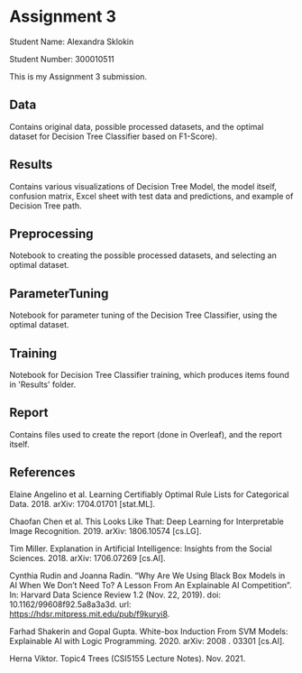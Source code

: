 # Assignment 3

Student Name: Alexandra Sklokin

Student Number: 300010511

This is my Assignment 3 submission.

## Data

Contains original data, possible processed datasets, and the optimal dataset for Decision Tree Classifier based on F1-Score).

## Results

Contains various visualizations of Decision Tree Model, the model itself, confusion matrix, Excel sheet with test data and predictions, and example of Decision Tree path.

## Preprocessing

Notebook to creating the possible processed datasets, and selecting an optimal dataset.

## ParameterTuning

Notebook for parameter tuning of the Decision Tree Classifier, using the optimal dataset.

## Training

Notebook for Decision Tree Classifier training, which produces items found in 'Results' folder.

## Report

Contains files used to create the report (done in Overleaf), and the report itself.

## References

Elaine Angelino et al. Learning Certifiably Optimal Rule Lists for Categorical Data. 2018. arXiv: 1704.01701 [stat.ML].

Chaofan Chen et al. This Looks Like That: Deep Learning for Interpretable Image Recognition. 2019. arXiv: 1806.10574 [cs.LG].

Tim Miller. Explanation in Artificial Intelligence: Insights from the Social Sciences. 2018. arXiv: 1706.07269 [cs.AI].

Cynthia Rudin and Joanna Radin. “Why Are We Using Black Box Models in AI When We Don’t Need To? A Lesson From An Explainable AI Competition”. In: Harvard Data Science Review 1.2 (Nov. 22, 2019). doi: 10.1162/99608f92.5a8a3a3d. url: https://hdsr.mitpress.mit.edu/pub/f9kuryi8.

Farhad Shakerin and Gopal Gupta. White-box Induction From SVM Models: Explainable AI with Logic Programming. 2020. arXiv: 2008 . 03301 [cs.AI].

Herna Viktor. Topic4 Trees (CSI5155 Lecture Notes). Nov. 2021.

